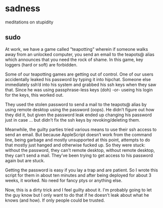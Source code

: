 # sadness
meditations on stupidity

## sudo

At work, we have a game called "teapotting" wherein if someone walks away from an unlocked computer, you send an email to the teapots@ alias which announces that you need the rock of shame.  In this game, key loggers (hard or soft) are forbidden.

Some of our teapotting games are getting out of control.  One of our users accidentally leaked his password by typing it into hipchat.  Someone else immediately ssh’d into his system and grabbed his ssh keys when they saw that.  Since he was using passphrase-less keys (doh) -or- useing his login for the keys, this worked out.  

They used the stolen password to send a mail to the teapots@ alias by using remote desktop using the password (oops).  He didn’t figure out how they did it, but given the password leak ended up changing his password just in case … but didn’t fix the ssh keys by revoking/deleting them.  

Meanwhile, the guilty parties tried various means to use their ssh access to send an email.  But because AppleScript doesn’t work from the command line, being garbage and mostly unsupported at this point, attempts to do that mostly just hanged and otherwise fucked up.  So they were stuck: without the password, they can't remote desktop, without remote desktop, they can't send a mail.  They’ve been trying to get access to his password again but are stuck.

Getting the password is easy if you lay a trap and are patient.  So I wrote this script for them in about ten minutes and after being deployed for about 3 weeks, it worked.  No need for fancy ptys or anything else.

Now, this is a dirty trick and I feel guilty about it.  I'm probably going to let the guy know but I only want to do that if he doesn't leak about what he knows (and how).  If only people could be trusted.

